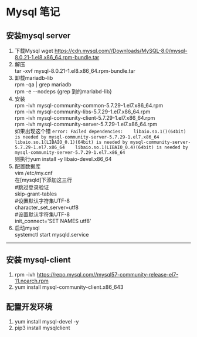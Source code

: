 # Mysql 笔记

## 安装mysql server
1. 下载Mysql
wget https://cdn.mysql.com//Downloads/MySQL-8.0/mysql-8.0.21-1.el8.x86_64.rpm-bundle.tar   
2. 解压  
tar -xvf mysql-8.0.21-1.el8.x86_64.rpm-bundle.tar    
3. 卸载mariadb-lib    
rpm -qa | grep mariadb        
rpm -e --nodeps {grep 到的mariabd-lib}   
4. 安装  
rpm -ivh mysql-community-common-5.7.29-1.el7.x86_64.rpm   
rpm -ivh mysql-community-libs-5.7.29-1.el7.x86_64.rpm   
rpm -ivh mysql-community-client-5.7.29-1.el7.x86_64.rpm   
rpm -ivh mysql-community-server-5.7.29-1.el7.x86_64.rpm  
如果出现这个错 ``` error: Failed dependencies:   
	libaio.so.1()(64bit) is needed by mysql-community-server-5.7.29-1.el7.x86_64   
	libaio.so.1(LIBAIO_0.1)(64bit) is needed by mysql-community-server-5.7.29-1.el7.x86_64   
	libaio.so.1(LIBAIO_0.4)(64bit) is needed by mysql-community-server-5.7.29-1.el7.x86_64 ```      
则执行yum install  -y libaio-devel.x86_64     
5. 配置数据库       
vim /etc/my.cnf           
在[mysqld]下添加这三行   
#跳过登录验证   
skip-grant-tables   
#设置默认字符集UTF-8   
character_set_server=utf8   
#设置默认字符集UTF-8   
init_connect='SET NAMES utf8'   
6. 启动mysql   
systemctl start mysqld.service


----------
## 安装 mysql-client
1. rpm -ivh https://repo.mysql.com//mysql57-community-release-el7-11.noarch.rpm
2. yum install mysql-community-client.x86_643

## 配置开发环境
1. yum install mysql-devel -y
2. pip3 install  mysqlclient
